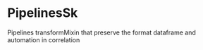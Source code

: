 # PipelinesSk
Pipelines transformMixin that preserve the format dataframe and automation in correlation 
